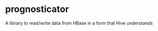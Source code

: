 prognosticator
==============

A library to read/write data from HBase in a form that Hive understands
